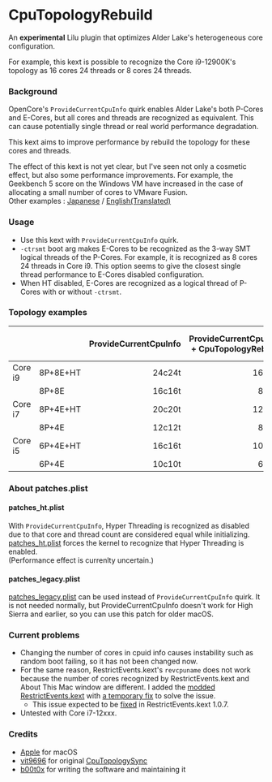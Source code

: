 # CpuTopologyRebuild
An **experimental** Lilu plugin that optimizes Alder Lake's heterogeneous core configuration.

For example, this kext is possible to recognize the Core i9-12900K's topology as 16 cores 24 threads or 8 cores 24 threads.

### Background
OpenCore's `ProvideCurrentCpuInfo` quirk enables Alder Lake's both P-Cores and E-Cores, but all cores and threads are recognized as equivalent. This can cause potentially single thread or real world performance degradation.

This kext aims to improve performance by rebuild the topology for these cores and threads.

The effect of this kext is not yet clear, but I've seen not only a cosmetic effect, but also some performance improvements. For example, the Geekbench 5 score on the Windows VM have increased in the case of allocating a small number of cores to VMware Fusion.  
Other examples : [Japanese](https://github.com/b00t0x/CpuTopologyRebuild/wiki/%E3%83%91%E3%83%95%E3%82%A9%E3%83%BC%E3%83%9E%E3%83%B3%E3%82%B9%E3%81%AB%E9%96%A2%E3%81%99%E3%82%8B%E6%8E%A8%E5%AF%9F) / [English(Translated)](https://github-com.translate.goog/b00t0x/CpuTopologyRebuild/wiki/%E3%83%91%E3%83%95%E3%82%A9%E3%83%BC%E3%83%9E%E3%83%B3%E3%82%B9%E3%81%AB%E9%96%A2%E3%81%99%E3%82%8B%E6%8E%A8%E5%AF%9F?_x_tr_sl=ja&_x_tr_tl=en)

### Usage
* Use this kext with `ProvideCurrentCpuInfo` quirk.
* `-ctrsmt` boot arg makes E-Cores to be recognized as the 3-way SMT logical threads of the P-Cores. For example, it is recognized as 8 cores 24 threads in Core i9. This option seems to give the closest single thread performance to E-Cores disabled configuration.
* When HT disabled, E-Cores are recognized as a logical thread of P-Cores with or without `-ctrsmt`. 

### Topology examples
|||ProvideCurrentCpuInfo|ProvideCurrentCpuInfo<br>+ CpuTopologyRebuild|ProvideCurrentCpuInfo<br>+ CpuTopologyRebuild<br>+ `-ctrsmt`|
|-|:-|-:|-:|-:|
|Core i9|8P+8E+HT|24c24t|16c24t|8c24t|
|       |8P+8E   |16c16t| 8c16t|8c16t|
|Core i7|8P+4E+HT|20c20t|12c20t|8c20t|
|       |8P+4E   |12c12t| 8c12t|8c12t|
|Core i5|6P+4E+HT|16c16t|10c16t|6c16t|
|       |6P+4E   |10c10t| 6c10t|6c10t|

### About patches.plist
#### patches_ht.plist
With `ProvideCurrentCpuInfo`, Hyper Threading is recognized as disabled due to that core and thread count are considered equal while initializing. [patches_ht.plist](patches_ht.plist) forces the kernel to recognize that Hyper Threading is enabled.  
(Performance effect is currenlty uncertain.)

#### patches_legacy.plist
[patches_legacy.plist](patches_legacy.plist) can be used instead of `ProvideCurrentCpuInfo` quirk. It is not needed normally, but ProvideCurrentCpuInfo doesn't work for High Sierra and earlier, so you can use this patch for older macOS.

### Current problems
* Changing the number of cores in cpuid info causes instability such as random boot failing, so it has not been changed now.
* For the same reason, RestrictEvents.kext's `revcpuname` does not work because the number of cores recognized by RestrictEvents.kext and About This Mac window are different. I added the [modded RestrictEvents.kext](https://github.com/b00t0x/CpuTopologyRebuild/releases/download/1.0.0/RestrictEvents-1.0.6-RELEASE.zip) with [a temporary fix](https://gist.github.com/b00t0x/a13cefd4644e9d6d57908ce3420c3002#file-restrictevents-cpp-diff) to solve the issue.
  * This issue expected to be [fixed](https://github.com/acidanthera/RestrictEvents/pull/6) in RestrictEvents.kext 1.0.7.
* Untested with Core i7-12xxx.

### Credits
- [Apple](https://www.apple.com) for macOS
- [vit9696](https://github.com/vit9696) for original [CpuTopologySync](https://github.com/acidanthera/CpuTopologySync/tree/b2ce2619ea7e58ec4553ed3441aa03af6b771cdf)
- [b00t0x](https://github.com/b00t0x) for writing the software and maintaining it
